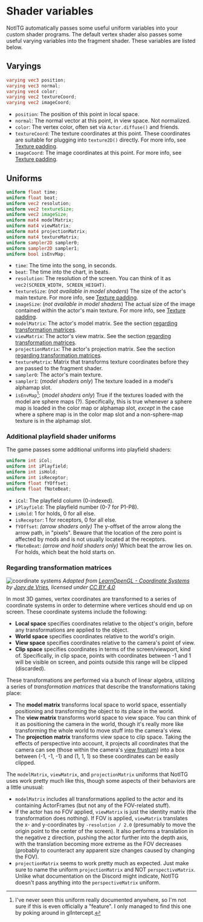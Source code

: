 # Shader variables

NotITG automatically passes some useful uniform variables into your custom shader programs. The default vertex shader also passes some useful varying variables into the fragment shader. These variables are listed below.
## Varyings

```glsl
varying vec3 position;
varying vec3 normal;
varying vec4 color;
varying vec2 textureCoord;
varying vec2 imageCoord;
```

- `position`: The position of this point in local space.
- `normal`: The normal vector at this point, in view space. Not normalized.
- `color`: The vertex color, often set via `Actor.diffuse()` and friends.
- `textureCoord`: The texture coordinates at this point. These coordinates are suitable for plugging into `texture2D()` directly. For more info, see [Texture padding](texture-padding.md).
- `imageCoord`: The image coordinates at this point. For more info, see [Texture padding](texture-padding).

## Uniforms

```glsl
uniform float time;
uniform float beat;
uniform vec2 resolution;
uniform vec2 textureSize;
uniform vec2 imageSize;
uniform mat4 modelMatrix;
uniform mat4 viewMatrix;
uniform mat4 projectionMatrix;
uniform mat4 textureMatrix;
uniform sampler2D sampler0;
uniform sampler2D sampler1;
uniform bool isEnvMap;
```

- `time`: The time into the song, in seconds.
- `beat`: The time into the chart, in beats.
- `resolution`: The resolution of the screen. You can think of it as `vec2(SCREEN_WIDTH, SCREEN_HEIGHT)`.
- `textureSize`: (*not available in model shaders*) The size of the actor's main texture. For more info, see [Texture padding](texture-padding.md).
- `imageSize`: (*not available in model shaders*) The actual size of the image contained within the actor's main texture. For more info, see [Texture padding](texture-padding.md).
- `modelMatrix`: The actor's model matrix. See the section [regarding transformation matrices](#regarding-transformation-matrices).
- `viewMatrix`: The actor's view matrix. See the section [regarding transformation matrices](#regarding-transformation-matrices).
- `projectionMatrix`: The actor's projection matrix. See the section [regarding transformation matrices](#regarding-transformation-matrices).
- `textureMatrix`: Matrix that transforms texture coordinates before they are passed to the fragment shader.
- `sampler0`: The actor's main texture.
- `sampler1`: (*model shaders only*) The texture loaded in a model's alphamap slot.
- `isEnvMap`[^1]: (*model shaders only*) True if the textures loaded with the model are sphere maps (?). Specifically, this is true whenever a sphere map is loaded in the color map or alphamap slot, *except* in the case where a sphere map is in the color map slot and a non-sphere-map texture is in the alphamap slot.

### Additional playfield shader uniforms

The game passes some additional uniforms into playfield shaders:

```glsl
uniform int iCol;
uniform int iPlayfield;
uniform int isHold;
uniform int isReceptor;
uniform float fYOffset;
uniform float fNoteBeat;
```

- `iCol`: The playfield column (0-indexed).
- `iPlayfield`: The playfield number (0-7 for P1-P8).
- `isHold`: 1 for holds, 0 for all else.
- `isReceptor`: 1 for receptors, 0 for all else.
- `fYOffset`: *(arrow shaders only)* The y-offset of the arrow along the arrow path,
  in "pixels". Beware that the location of the zero point is affected by mods
  and is not usually located at the receptors.
- `fNoteBeat`: *(arrow and hold shaders only)* Which beat the arrow lies on. For
  holds, which beat the hold starts on.

### Regarding transformation matrices

![coordinate systems](coordinate_systems.png)
*Adapted from [LearnOpenGL - Coordinate Systems](https://learnopengl.com/Getting-started/Coordinate-Systems) by [Joey de Vries](https://twitter.com/JoeyDeVriez), licensed under [CC BY 4.0](https://creativecommons.org/licenses/by/4.0/)*

In most 3D games, vertex coordinates are transformed to a series of coordinate systems in order to determine where vertices should end up on screen. These coordinate systems include the following:

- **Local space** specifies coordinates relative to the object's origin, before any transformations are applied to the object.
- **World space** specifies coordinates relative to the world's origin.
- **View space** specifies coordinates relative to the camera's point of view.
- **Clip space** specifies coordinates in terms of the screen/viewport, kind of. Specifically, in clip space, points with coordinates between -1 and 1 will be visible on screen, and points outside this range will be clipped (discarded).

These transformations are performed via a bunch of linear algebra, utilizing a series of *transformation matrices* that describe the transformations taking place:

- The **model matrix** transforms local space to world space, essentially positioning and transforming the object to its place in the world.
- The **view matrix** transforms world space to view space. You can think of it as positioning the camera in the world, though it's really more like transforming the whole world to move stuff into the camera's view.
- The **projection matrix** transforms view space to clip space. Taking the effects of perspective into account, it projects all coordinates that the camera can see (those within the camera's [view frustum](https://en.wikipedia.org/wiki/Viewing_frustum)) into a box between (-1, -1, -1) and (1, 1, 1) so these coordinates can be easily clipped.

The `modelMatrix`, `viewMatrix`, and `projectionMatrix` uniforms that NotITG uses work pretty much like this, though some aspects of their behaviors are a little unusual:

- `modelMatrix` includes all transformations applied to the actor and its containing ActorFrames (but not any of the FOV-related stuff).
- If the actor has no FOV applied, `viewMatrix` is just the identity matrix (the transformation does nothing). If FOV is applied, `viewMatrix` translates the x- and y-coordinates by `-resolution / 2.0` (presumably to move the origin point to the center of the screen). It also performs a translation in the negative z direction, pushing the actor further into the depth axis, with the translation becoming more extreme as the FOV decreases (probably to counteract any apparent size changes caused by changing the FOV).
- `projectionMatrix` seems to work pretty much as expected. Just make sure to name the uniform `projectionMatrix` and NOT `perspectiveMatrix`. Unlike what documentation on the Discord might indicate, NotITG doesn't pass anything into the `perspectiveMatrix` uniform.

[^1]: I've never seen this uniform really documented anywhere, so I'm not sure if this is even officially a "feature". I only managed to find this one by poking around in glIntercept. 